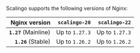 Scalingo supports the following versions of Nginx:

| Nginx version         | `scalingo-20`   | `scalingo-22`  |
| --------------------: | --------------: | -------------: |
| **`1.27`** (Mainline) | Up to `1.27.3`  | Up to `1.27.3` |
| **`1.26`** (Stable)   | Up to `1.26.2`  | Up to `1.26.2` |
